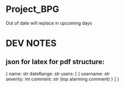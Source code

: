 # Project_BPG

Out of date will replace in upcoming days


# DEV NOTES

## json for latex for pdf structure:

{
name: str
dateRange: str
users: [
        {
                username: str   
                severity: int
                comment: str (top alarming comment)
        }
]
}
